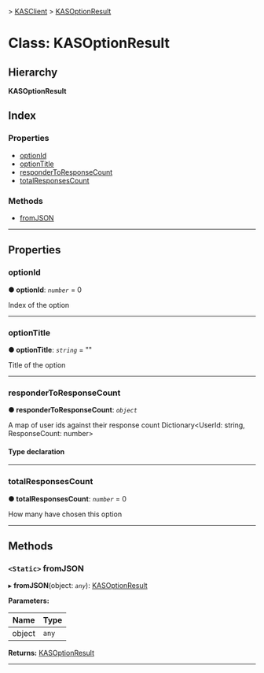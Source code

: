 [](../README.md) > [KASClient](../modules/kasclient.md) > [KASOptionResult](../classes/kasclient.kasoptionresult.md)

# Class: KASOptionResult

## Hierarchy

**KASOptionResult**

## Index

### Properties

* [optionId](kasclient.kasoptionresult.md#optionid)
* [optionTitle](kasclient.kasoptionresult.md#optiontitle)
* [responderToResponseCount](kasclient.kasoptionresult.md#respondertoresponsecount)
* [totalResponsesCount](kasclient.kasoptionresult.md#totalresponsescount)
### Methods

* [fromJSON](kasclient.kasoptionresult.md#fromjson)

---

## Properties

<a id="optionid"></a>

###  optionId

**● optionId**: *`number`* = 0

Index of the option

___

<a id="optiontitle"></a>

###  optionTitle

**● optionTitle**: *`string`* = ""

Title of the option

___

<a id="respondertoresponsecount"></a>

###  responderToResponseCount

**● responderToResponseCount**: *`object`*

A map of user ids against their response count Dictionary<UserId: string, ResponseCount: number>
#### Type declaration

___

<a id="totalresponsescount"></a>

###  totalResponsesCount

**● totalResponsesCount**: *`number`* = 0

How many have chosen this option

___

## Methods

<a id="fromjson"></a>

### `<Static>` fromJSON

▸ **fromJSON**(object: *`any`*): [KASOptionResult](kasclient.kasoptionresult.md)

**Parameters:**

| Name | Type |
| ------ | ------ |
| object | `any` |

**Returns:** [KASOptionResult](kasclient.kasoptionresult.md)

___

